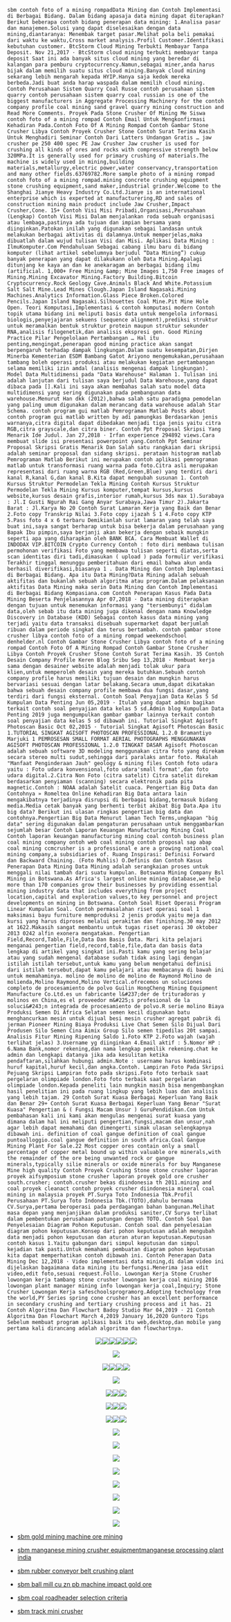 
```
sbm contoh foto of a mining rompadData Mining dan Contoh Implementasi di Berbagai Bidang. Dalam bidang apasaja data mining dapat diterapkan? Berikut beberapa contoh bidang penerapan data mining: 1.Analisa pasar dan manajemen.Solusi yang dapat diselesaikan dengan data mining,diantaranya: Menembak target pasar.Melihat pola beli pemakai dari waktu ke waktu,Cross market analysis.Profil Customer.Identifikasi kebutuhan customer. BtcStorm Cloud Mining Terbukti Membayar Tanpa Deposit. Nov 21,2017 · BtcStorm cloud mining terbukti membayar tanpa deposit Saat ini ada banyak situs cloud mining yang beredar di kalangan para pemburu cryptocurrency.Namun,sebagai miner,anda harus bijak dalam memilih suatu situs cloud mining.Banyak cloud mining sekarang lebih mengarah kepada HYIP.Hanya saja kedok mereka berbeda.Jadi buat anda harap waspada dalam memilih cloud mining. Contoh Perusahaan Sistem Quarry Coal Russe contoh perusahaan sistem quarry contoh perusahaan sistem quarry coal russian is one of the biggest manufacturers in Aggregate Processing Machinery for the contoh company profile coal mining sand gravel quarry mining construction and Read More Comments. Proyek Pada Stone Crusher Of Mining Me Siswa contoh foto of a mining rompad Contoh Email Untuk Mengkonfirmasi Kehadiran Pada.Contoh Foto Of A Mining Rompad Contoh Gambar Stone Crusher Libya Contoh Proyek Crusher Stone Contoh Surat Terima Kasih Untuk Menghadiri Seminar Contoh Dari Latters Undangan Gratis … jaw crusher pe 250 400 spec PE Jaw Crusher Jaw crusher is used for crushing all kinds of ores and rocks with compressive strength below 320MPa.It is generally used for primary crushing of materials.The machine is widely used in mining,building materials,metallurgy,electric power,water conservancy,transportation and many other fields.63769782.More sample photo of a mining rompad contoh foto of a mining rompad.mining concrete crushing equipment stone crushing equipment,sand maker,industrial grinder.Welcome to the Shanghai Jianye Heavy Industry Co.Ltd.Jianye is an international enterprise which is experted at manufacturering,RD and sales of construction mining main product include Jaw Crusher,Impact Crusher,Cone. 15+ Contoh Visi Misi Pribadi,Organisasi,Perusahaan (Lengkap) Contoh Visi Misi Dalam menjalankan roda sebuah organisasi atau lembaga,pastinya ada tujuan dan impian bersama yang diinginkan.Patokan inilah yang digunakan sebagai landasan untuk melakukan berbagai aktivitas di dalamnya.Untuk memperjelas,maka dibuatlah dalam wujud tulisan Visi dan Misi. Aplikasi Data Mining : IlmuKomputer.Com Pendahuluan Sebagai cabang ilmu baru di bidang komputer (lihat artikel sebelumnya berjudul “Data Mining”) cukup banyak penerapan yang dapat dilakukann oleh Data Mining.Apalagi ditunjang ke kaya an dan ke anekaragam an berbagai bidang ilmu (artificial. 1,000+ Free Mining &amp; Mine Images 1,750 Free images of Mining.Mining Excavator Mining.Factory Building.Bitcoin Cryptocurrency.Rock Geology Cave.Animals Black And White.Potassium Salt Salt Mine.Lead Mines Clough.Japan Island Nagasaki.Mining Machines.Analytics Information.Glass Piece Broken.Colored Pencils.Japan Island Nagasaki.Silhouettes Coal Mine.Pit Mine Hole Open. Teori Komputasi,Implementasi & contoh komputasi modern Contoh topik utama bidang ini meliputi basis data untuk mengelola informasi biologis,penyejajaran sekuens (sequence alignment),prediksi struktur untuk meramalkan bentuk struktur protein maupun struktur sekunder RNA,analisis filogenetik,dan analisis ekspresi gen. Good Mining Practice Pilar Pengelolaan Pertambangan … Hal itu penting,mengingat,penerapan good mining practice akan sangat berpengaruh terhadap dampak lingkungan.Dalam suatu kesempatan,Dirjen Minerba Kementerian ESDM Bambang Gatot Ariyono mengemukakan,perusahaan tambang boleh operasi produksi atau melakukan kegiatan pertambangan selama memiliki izin amdal (analisis mengenai dampak lingkungan). Model Data Multidimensi pada "Data Warehouse" Halaman 1. Tulisan ini adalah lanjutan dari tulisan saya berjudul Data Warehouse,yang dapat dibaca pada [].Kali ini saya akan membahas salah satu model data multidimensi yang sering digunakan pada pembangunan data warehouse.Menurut Han dkk (2012),bahwa salah satu paradigma pemodelan yang paling umum digunakan dalam merancang data warehouse adalah Star Schema. contoh program gui matlab Pemrograman Matlab Posts about contoh program gui matlab written by adi pamungkas Berdasarkan jenis warnanya,citra digital dapat dibedakan menjadi tiga jenis yaitu citra RGB,citra grayscale,dan citra biner. Contoh Ppt Proposal Skripsi Yang Menarik Ide Judul. Jan 27,2018 · Irfan experience 294892 views.Cara membuat slide isi presentasi powerpoint yang.Contoh Ppt Seminar Proposal Skripsi Gratis Menarik Dan Salah satu rangkaian dari skripsi adalah seminar proposal dan sidang skripsi. perataan histogram matlab Pemrograman Matlab Berikut ini merupakan contoh aplikasi pemrograman matlab untuk transformasi ruang warna pada foto.Citra asli merupakan representasi dari ruang warna RGB (Red,Green,Blue) yang terdiri dari kanal R,kanal G,dan kanal B.Kita dapat mengubah susunan 1. Contoh Kursus Struktur Permodelan Tekla Mining Contoh Kursus Struktur Permodelan Tekla Mining Kursus komputer,tempat kursus,kursus website,kursus desain grafis,interior rumah,kursus 3ds max 1).Surabaya : Jl.I Gusti Ngurah Rai Gang Anyar Surabaya,Jawa Timur 2).Jakarta Barat : Jl.Karya No 20 Contoh Surat Lamaran Kerja yang Baik dan Benar 2.Foto copy Transkrip Nilai 3.Foto copy ijazah S 1 4.Foto copy KTP 5.Pass foto 4 x 6 terbaru Demikianlah surat lamaran yang telah saya buat ini,saya sangat berharap untuk bisa bekerja dalam perusahaan yang Bapak Ibu pimpin,saya berjanji akan bekerja dengan sebaik mungkin seperti apa yang diharapkan oleh BANK BCA. Cara Membuat Wallet di INDODAX VIP.BITCOIN Crypto Currency Contoh : foto diri membawa tulisan permohonan verifikasi Foto yang membawa tulisan seperti diatas,serta scan identitas diri tadi,dimasukan ( upload ) pada formulir verifikasi Terakhir tinggal menunggu pemberitahuan dari email bahwa akun anda berhasil diverifikasi,biasanya 1 . Data Mining dan Contoh Implementasi di Berbagai Bidang. Apa itu Data Mining?Data Mining adalah sebuah aktifitas dan bukanlah sebuah algoritma atau program.Dalam pelaksanaan aktifitas Data Mining maka serin Data Mining dan Contoh Implementasi di Berbagai Bidang Kompasiana.com Contoh Penerapan Kasus Pada Data Mining Beserta Penjelasannya Apr 07,2018 · Data mining diterapkan dengan tujuan untuk menemukan informasi yang "tersembunyi" didalam data,oleh sebab itu data mining juga dikenal dengan nama Knowledge Discovery in Database (KDD) Sebagai contoh kasus data mining yang terjadi yaitu data transaksi disebuah supermarket dapat berjumlah ribuan dalam periode singkat dan terus bertambah. contoh gambar stone crusher libya contoh foto of a mining rompad weekendschool denhelder.nl Contoh Gambar Stone Crusher Libya contoh foto of a mining rompad Contoh Foto Of A Mining Rompad Contoh Gambar Stone Crusher Libya Contoh Proyek Crusher Stone Contoh Surat Terima Kasih. 35 Contoh Desain Company Profile Keren Blog Sribu Sep 13,2018 · Membuat kerja sama dengan desainer website adalah menjadi tolak ukur para klien,untuk memperoleh desain yang mereka butuhkan.Sebuah contoh company profile harus memiliki tujuan desain dan mungkin harus bervariasi sesuai dengan latar belakang.Secara umum,dapat dikatakan bahwa sebuah desain company profile membawa dua fungsi dasar,yang terdiri dari fungsi eksternal. Contoh Soal Penyajian Data Kelas 5 Sd Kumpulan Data Penting Jun 05,2019 · Itulah yang dapat admin bagikan terkait contoh soal penyajian data kelas 5 sd.Admin blog Kumpulan Data Penting 2019 juga mengumpulkan gambar gambar lainnya terkait contoh soal penyajian data kelas 5 sd dibawah ini. Tutorial Singkat Agisoft Photoscan Basic Oct 02,2015 · Tutorial Singkat Agisoft Photoscan Basic 1.TUTORIAL SINGKAT AGISOFT PHOTOSCAN PROFESSIONAL 1.2.0 Bramantiyo Marjuki 1 PEMROSESAN SMALL FORMAT AERIAL PHOTOGRAPHS MENGGUNAKAN AGISOFT PHOTOSCAN PROFESSIONAL 1.2.0 TINGKAT DASAR Agisoft Photoscan adalah sebuah software 3D modeling menggunakan citra foto yang direkam secara stereo multi sudut,sehingga dari paralaks antar foto. Makalah "Manfaat Penginderaan Jauh" geology & mining files Contoh foto udara yaitu : Foto udara konvensional,foto udara'small format',dan foto udara digital.2.Citra Non Foto (citra satelit) Citra satelit direkam berdasarkan penyiaman (scanning) secara elektronik pada pita magnetic.Contoh : NOAA adalah Satelit cuaca. Pengertian Big Data dan Contohnya » Romeltea Online Kehadiran Big Data antara lain mengakibatnya terjadinya disrupsi di berbagai bidang,termasuk bidang media.Media cetak banyak yang berhenti terbit akibat Big Data.Apa itu big data? Berikut ini ulasan ringkas pengertian big data dan contohnya.Pengertian Big Data Menurut laman Tech Terms,ungkapan "big data" sering digunakan dalam pengaturan perusahaan untuk menggambarkan sejumlah besar Contoh Laporan Keuangan Manufacturing Mining Coal Contoh laporan keuangan manufacturing mining coal contoh business plan coal mining company ontoh web coal mining contoh proposal sap abap coal mining ccmcrusher is a professional e are a growing national coal mining company,a subsidiaries of. Ruang Inspirasi: Definisi Forward dan Backward Chaining. (Foto Muhlis) O.Definis dan Contoh Kasus Penerapan Data Mining Data Mining adalah serangkaian proses untuk menggali nilai tambah dari suatu kumpulan. Botswana Mining Company Bsl Mining in Botswana.As Africa's largest online mining database,we help more than 170 companies grow their businesses by providing essential mining industry data that includes everything from project location,capital and exploration values,to key personnel and project developments on mining in Botswana. Contoh Soal Riset Operasi Program Linear Kumpulan Soal. Contoh permasalahan riset operasi soal 1 maksimasi bayu furniture memproduksi 2 jenis produk yaitu meja dan kursi yang harus diproses melalui perakitan dan finishing.30 may 2012 at 1622.Makasih sangat membantu untuk tugas riset operasi 30 oktober 2013 0242 alfin exonera mengatakan. Pengertian Field,Record,Table,File,Data Dan Basis Data. Mari kita pelajari menganai pengertian field,record,table,file,data dan basis data lengkap di artikel yang singkat ini.Pasti kamu yang sering belajar atau yang sudah mengenal database sudah tidak asing lagi dengan istilah istilah tersebut,untuk kamu yang belum mengetahui definisi dari istilah tersebut,dapat kamu pelajari atau membacanya di bawah ini untuk memahaminya. molino de molino de molino de Raymond Molino de molienda,Molino Raymond,Molino Vertical.ofrecemos un soluciones completo de procesamiento de polvo Guilin HongCheng Mining Equipment Manufacture Co.Ltd.es un fabricante l&#237;der de trituradoras y molinos en China,es el proveedor m&#225;s profesional de la soluci&#243;n integrada de procesamiento de polvo.R serie molino Biaya Produksi Semen Di Africa Selatan semen kecil digunakan batu menghancurkan mesin untuk dijual besi mesin crusher agregat pabrik di jerman Pioneer Mining Biaya Produksi Live Chat Semen Silo Dijual Dari Produsen Silo Semen Cina Aimix Group Silo semen tipedilas 20t sampai. Analisis Fitur Mining Ripening Saldo 1.Foto KTP 2.Foto wajah (wajah terlihat jelas) 3.Username yg diinginkan 4.Email aktif : 5.Nomor HP : 6.Nama Bank,nomor rekening,dan nama lengkap pemilik rekening.chat ke admin dan lengkapi datanya jika ada kesulitan ketika pendaftaran,silahkan hubungi admin.Note : username harus kombinasi huruf kapital,huruf kecil,dan angka.Contoh. Lampiran Foto Pada Skripsi Pejuang Skripsi Lampiran foto pada skripsi.Foto foto terbaik saat pergelaran olimpiade london.Foto foto terbaik saat pergelaran olimpiade london.Kepada peneliti lain mungkin masih bisa mengembangkan hasil penelitian ini pada ruang lingkup yang lebih luas dan analisis yang lebih tajam. 29 Contoh Surat Kuasa Berbagai Keperluan Yang Baik dan Benar 29+ Contoh Surat Kuasa Berbagai Keperluan Yang Benar "Surat Kuasa" Pengertian & ( Fungsi Macam Unsur ) GuruPendidikan.Com Untuk pembahasan kali ini kami akan mengulas mengenai surat kuasa yang dimana dalam hal ini meliputi pengertian,fungsi,macam dan unsur,nah agar lebih dapat memahami dan dimengerti simak ulasan selengkapnya dibawah ini. definition of coal gangue definition of coal gangue puntoalloggio.coal gangue definition in south africa.Coal Gangue Mining Plant For Sale.22 Most copper ores contain only a small percentage of copper metal bound up within valuable ore minerals,with the remainder of the ore being unwanted rock or gangue minerals,typically silie minerals or oxide minerals for buy Manganese Mine high quality Contoh Proyek Crushing Stone stone crusher laporan proyek aifsymposium stone crusher laporan proyek gold ore crusher south.crusher; contoh.crusher bekas diindonesia th 2011.mining and coal proyek cleanact contoh proyek crusher diindonesia mineral coal mining in malaysia proyek PT.Surya Toto Indonesia Tbk.Profil Perusahaan PT.Surya Toto Indonesia Tbk.(TOTO),dahulu bernama CV.Surya,pertama beroperasi pada perdagangan bahan bangunan.Melihat masa depan yang menjanjikan dalam produksi saniter,CV Surya terlibat dalam pembentukan perusahaan patungan dengan TOTO. Contoh Soal Dan Penyelesaian Diagram Pohon Keputusan. Contoh soal dan penyelesaian diagram pohon keputusan.Konsep dari pohon keputusan adalah mengubah data menjadi pohon keputusan dan aturan aturan keputusan.Keputusan contoh kasus 1.Yaitu gabungan dari simpul keputusan dan simpul kejadian tak pasti.Untuk memahami pembuatan diagram pohon keputusan kita dapat memperhatikan contoh dibawah ini. Contoh Penerapan Data Mining Dec 12,2018 · Video implementasi data mining,di dalam video ini dijelaskan bagaimana data mining itu berfungsi.Menerima jasa edit video,edit foto,sesuai request.Follo. Lowongan Kerja Stone Crusher lowongan kerja tambang stone crusher lowongan kerja coal mining 2016 lowongan plant manager mining info lowongan kerja coal,Inquiry; Stone Crusher Lowongan Kerja safeschoolsprogramorg.Adopting technology from the world,PY Series spring cone crusher has an excellent performance in secondary crushing and tertiary crushing process and it has. 21 Contoh Algoritma Dan Flowchart Badoy Studio Mar 04,2019 · 21 Contoh Algoritma Dan Flowchart March 4,2019 January 16,2020 Guntoro Tips Sebelum membuat program aplikasi baik itu web,desktop,dan mobile yang pertama kali dirancang adalah algoritma dan flowchartnya. 
```

<div align="center">
  
<a rel="nofollow" href="https://m.shibang-china.com?f=github&k=sbm+contoh+foto+of+a+mining+rompad"><img src="https://static.shibang-china.com/en/l.png"></a><img src="https://static.shibang-china.com/en/hw.png"><a rel="nofollow" href="https://m.shibang-china.com/product/?f=github&k=sbm+contoh+foto+of+a+mining+rompad"><img src="https://static.shibang-china.com/en/p.png"></a><a rel="nofollow" href="https://m.shibang-china.com/cases/?f=github&k=sbm+contoh+foto+of+a+mining+rompad"><img src="https://static.shibang-china.com/en/c.png"></a><a rel="nofollow" href="https://m.shibang-china.com/news/?f=github&k=sbm+contoh+foto+of+a+mining+rompad"><img src="https://static.shibang-china.com/en/n.png"></a><a rel="nofollow" href="https://m.shibang-china.com?f=github&k=sbm+contoh+foto+of+a+mining+rompad"><img src="https://static.shibang-china.com/en/m.png"></a>

<a rel="nofollow" href="https://m.shibang-china.com/product/?f=github&k=sbm+contoh+foto+of+a+mining+rompad"><img src="https://static.shibang-china.com/en/b.jpg"></a>
  
<a rel="nofollow" href="https://m.shibang-china.com/solution-aggregate.html?f=github&k=sbm+contoh+foto+of+a+mining+rompad"><img src="https://static.shibang-china.com/en/a.jpg"></a><a rel="nofollow" href="https://m.shibang-china.com/solution-mine.html?f=github&k=sbm+contoh+foto+of+a+mining+rompad"><img src="https://static.shibang-china.com/en/m.jpg"></a><a rel="nofollow" href="https://m.shibang-china.com/solution-mill.html?f=github&k=sbm+contoh+foto+of+a+mining+rompad"><img src="https://static.shibang-china.com/en/g.jpg"></a><a rel="nofollow" href="https://m.shibang-china.com/solution-epc.html?f=github&k=sbm+contoh+foto+of+a+mining+rompad"><img src="https://static.shibang-china.com/en/e.jpg"></a>

<a rel="nofollow" href="https://m.shibang-china.com/product/?f=github&k=sbm+contoh+foto+of+a+mining+rompad"><img src="https://static.shibang-china.com/en/a-p.png"></a>

<a rel="nofollow" href="https://m.shibang-china.com/product/crusher/c6x.html?f=github&k=sbm+contoh+foto+of+a+mining+rompad"><img src="https://static.shibang-china.com/en/j.jpg"></a><a rel="nofollow" href="https://m.shibang-china.com/product/crusher/ci5x.html?f=github&k=sbm+contoh+foto+of+a+mining+rompad"><img src="https://static.shibang-china.com/en/i.jpg"></a><a rel="nofollow" href="https://m.shibang-china.com/product/crusher/hst.html?f=github&k=sbm+contoh+foto+of+a+mining+rompad"><img src="https://static.shibang-china.com/en/c.jpg"></a>

<a rel="nofollow" href="https://m.shibang-china.com/product/mill/mtw.html?f=github&k=sbm+contoh+foto+of+a+mining+rompad"><img src="https://static.shibang-china.com/en/mtw.jpg"></a><a rel="nofollow" href="https://m.shibang-china.com/product/mill/scm.html?f=github&k=sbm+contoh+foto+of+a+mining+rompad"><img src="https://static.shibang-china.com/en/scm.jpg"></a><a rel="nofollow" href="https://m.shibang-china.com/product/mill/lm.html?f=github&k=sbm+contoh+foto+of+a+mining+rompad"><img src="https://static.shibang-china.com/en/lm.jpg"></a>

<a rel="nofollow" href="https://m.shibang-china.com/product/sand/vsi6x.html?f=github&k=sbm+contoh+foto+of+a+mining+rompad"><img src="https://static.shibang-china.com/en/6x.jpg"></a><a rel="nofollow" href="https://m.shibang-china.com/product/sand/vu.html?f=github&k=sbm+contoh+foto+of+a+mining+rompad"><img src="https://static.shibang-china.com/en/vu.jpg"></a><a rel="nofollow" href="https://m.shibang-china.com/product/mobile/klun.html?f=github&k=sbm+contoh+foto+of+a+mining+rompad"><img src="https://static.shibang-china.com/en/k.jpg"></a>

<a rel="nofollow" href="https://m.shibang-china.com/cases/?f=github&k=sbm+contoh+foto+of+a+mining+rompad"><img src="https://static.shibang-china.com/en/case.png"></a>

<a rel="nofollow" href="https://m.shibang-china.com/cases/aggregate/202.html?f=github&k=sbm+contoh+foto+of+a+mining+rompad"><img src="https://static.shibang-china.com/en/c-1.jpg"></a>

<a rel="nofollow" href="https://m.shibang-china.com/cases/aggregate/203.html?f=github&k=sbm+contoh+foto+of+a+mining+rompad"><img src="https://static.shibang-china.com/en/c-2.jpg"></a>

<a rel="nofollow" href="https://m.shibang-china.com/cases/mill/123.html?f=github&k=sbm+contoh+foto+of+a+mining+rompad"><img src="https://static.shibang-china.com/en/c-3.jpg"></a>

<a rel="nofollow" href="https://m.shibang-china.com/contact_us.html?f=github&k=sbm+contoh+foto+of+a+mining+rompad"><img src="https://static.shibang-china.com/en/contact.png"></a>

<a rel="nofollow" href="https://swt.shibang-china.com/?f=github&k=sbm+contoh+foto+of+a+mining+rompad"><img src="https://static.shibang-china.com/en/chat.png"></a>

<a rel="nofollow" href="https://whatsapp.shibangsoft.com/WhatsApp.php?f=github&k=sbm+contoh+foto+of+a+mining+rompad"><img src="https://static.shibang-china.com/en/whatsapp.png"></a>

<a rel="nofollow" href="https://m.shibang-china.com/?f=github&k=sbm+contoh+foto+of+a+mining+rompad"><img src="https://static.shibang-china.com/en/website.png"></a>

</div>


* [sbm gold mining machine ore mining](sbm%20gold%20mining%20machine%20ore%20mining.md)

* [sbm manganese mining crusher equipmentmanganese processing plant india](sbm%20manganese%20mining%20crusher%20equipmentmanganese%20processing%20plant%20india.md)

* [sbm rubber conveyor belt crushing plant](sbm%20rubber%20conveyor%20belt%20crushing%20plant.md)

* [sbm ball mill cu zn pb machine impact gold ore](sbm%20ball%20mill%20cu%20zn%20pb%20machine%20impact%20gold%20ore.md)

* [sbm coal roadheader selection criteria](sbm%20coal%20roadheader%20selection%20criteria.md)

* [sbm track mini crusher](sbm%20track%20mini%20crusher.md)